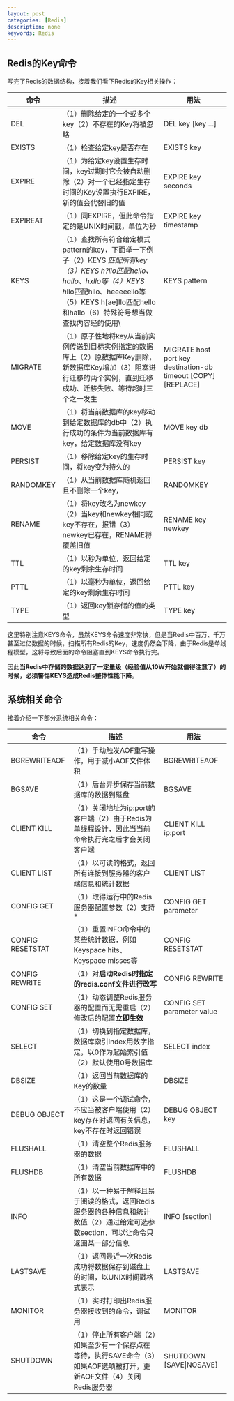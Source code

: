 ```yaml
---
layout: post
categories: [Redis]
description: none
keywords: Redis
---
```


## **Redis的Key命令**

写完了Redis的数据结构，接着我们看下Redis的Key相关操作：

| **命令**  | **描述**                                                     | **用法**                                                     |
| --------- | ------------------------------------------------------------ | ------------------------------------------------------------ |
| DEL       | （1）删除给定的一个或多个key（2）不存在的Key将被忽略         | DEL key [key ...]                                            |
| EXISTS    | （1）检查给定key是否存在                                     | EXISTS key                                                   |
| EXPIRE    | （1）为给定key设置生存时间，key过期时它会被自动删除（2）对一个已经指定生存时间的Key设置执行EXPIRE，新的值会代替旧的值 | EXPIRE key seconds                                           |
| EXPIREAT  | （1）同EXPIRE，但此命令指定的是UNIX时间戳，单位为秒          | EXPIRE key timestamp                                         |
| KEYS      | （1）查找所有符合给定模式pattern的key，下面举一下例子（2）KEYS *匹配所有key（3）KEYS h?llo匹配hello、hallo、hxllo等（4）KEYS h*llo匹配hllo、heeeeello等（5）KEYS h[ae]llo匹配hello和hallo（6）特殊符号想当做查找内容经的使用\ | KEYS pattern                                                 |
| MIGRATE   | （1）原子性地将key从当前实例传送到目标实例指定的数据库上（2）原数据库Key删除，新数据库Key增加（3）阻塞进行迁移的两个实例，直到迁移成功、迁移失败、等待超时三个之一发生 | MIGRATE host port key destination-db timeout [COPY] [REPLACE] |
| MOVE      | （1）将当前数据库的key移动到给定数据库的db中（2）执行成功的条件为当前数据库有key，给定数据库没有key | MOVE key db                                                  |
| PERSIST   | （1）移除给定key的生存时间，将key变为持久的                  | PERSIST key                                                  |
| RANDOMKEY | （1）从当前数据库随机返回且不删除一个key，                   | RANDOMKEY                                                    |
| RENAME    | （1）将key改名为newkey（2）当key和newkey相同或key不存在，报错（3）newkey已存在，RENAME将覆盖旧值 | RENAME key newkey                                            |
| TTL       | （1）以秒为单位，返回给定的key剩余生存时间                   | TTL key                                                      |
| PTTL      | （1）以毫秒为单位，返回给定的key剩余生存时间                 | PTTL key                                                     |
| TYPE      | （1）返回key锁存储的值的类型                                 | TYPE key                                                     |

这里特别注意KEYS命令，虽然KEYS命令速度非常快，但是当Redis中百万、千万甚至过亿数据的时候，扫描所有Redis的Key，速度仍然会下降，由于Redis是单线程模型，这将导致后面的命令阻塞直到KEYS命令执行完。

因此**当Redis中存储的数据达到了一定量级（经验值从10W开始就值得注意了）的时候，必须警惕KEYS造成Redis整体性能下降**。

## **系统相关命令**

接着介绍一下部分系统相关命令：

| **命令**         | **描述**                                                     | **用法**                   |
| ---------------- | ------------------------------------------------------------ | -------------------------- |
| BGREWRITEAOF     | （1）手动触发AOF重写操作，用于减小AOF文件体积                | BGREWRITEAOF               |
| BGSAVE           | （1）后台异步保存当前数据库的数据到磁盘                      | BGSAVE                     |
| CLIENT KILL      | （1）关闭地址为ip:port的客户端（2）由于Redis为单线程设计，因此当当前命令执行完之后才会关闭客户端 | CLIENT KILL ip:port        |
| CLIENT LIST      | （1）以可读的格式，返回所有连接到服务器的客户端信息和统计数据 | CLIENT LIST                |
| CONFIG GET       | （1）取得运行中的Redis服务器配置参数（2）支持*               | CONFIG GET parameter       |
| CONFIG RESETSTAT | （1）重置INFO命令中的某些统计数据，例如Keyspace hits、Keyspace misses等 | CONFIG RESETSTAT           |
| CONFIG REWRITE   | （1）对**启动Redis时指定的redis.conf文件进行改写**           | CONFIG REWRITE             |
| CONFIG SET       | （1）动态调整Redis服务器的配置而无需重启（2）修改后的配置**立即生效** | CONFIG SET parameter value |
| SELECT           | （1）切换到指定数据库，数据库索引index用数字指定，以0作为起始索引值（2）默认使用0号数据库 | SELECT index               |
| DBSIZE           | （1）返回当前数据库的Key的数量                               | DBSIZE                     |
| DEBUG OBJECT     | （1）这是一个调试命令，不应当被客户端使用（2）key存在时返回有关信息，key不存在时返回错误 | DEBUG OBJECT key           |
| FLUSHALL         | （1）清空整个Redis服务器的数据                               | FLUSHALL                   |
| FLUSHDB          | （1）清空当前数据库中的所有数据                              | FLUSHDB                    |
| INFO             | （1）以一种易于解释且易于阅读的格式，返回Redis服务器的各种信息和统计数值（2）通过给定可选参数section，可以让命令只返回某一部分信息 | INFO [section]             |
| LASTSAVE         | （1）返回最近一次Redis成功将数据保存到磁盘上的时间，以UNIX时间戳格式表示 | LASTSAVE                   |
| MONITOR          | （1）实时打印出Redis服务器接收到的命令，调试用               | MONITOR                    |
| SHUTDOWN         | （1）停止所有客户端（2）如果至少有一个保存点在等待，执行SAVE命令（3）如果AOF选项被打开，更新AOF文件（4）关闭Redis服务器 | SHUTDOWN [SAVE\|NOSAVE]    |